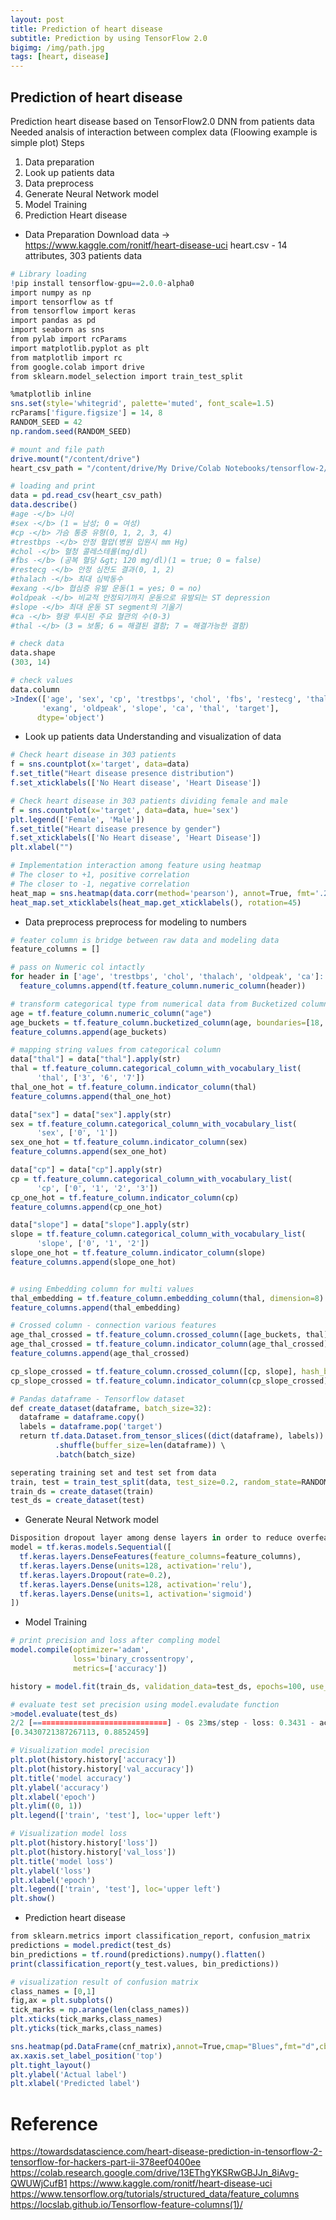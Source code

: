 ```yaml
---
layout: post
title: Prediction of heart disease
subtitle: Prediction by using TensorFlow 2.0
bigimg: /img/path.jpg
tags: [heart, disease]
---
```


## Prediction of heart disease
Prediction heart disease based on TensorFlow2.0 DNN from patients data
Needed analsis of interaction between complex data (Floowing example is simple plot)
Steps
 1) Data preparation
 2) Look up patients data
 3) Data preprocess
 4) Generate Neural Network model
 5) Model Training
 6) Prediction Heart disease
 
 
- Data Preparation
Download data -> https://www.kaggle.com/ronitf/heart-disease-uci
heart.csv - 14 attributes, 303 patients data

```r
# Library loading
!pip install tensorflow-gpu==2.0.0-alpha0
import numpy as np
import tensorflow as tf
from tensorflow import keras
import pandas as pd
import seaborn as sns
from pylab import rcParams
import matplotlib.pyplot as plt
from matplotlib import rc
from google.colab import drive
from sklearn.model_selection import train_test_split

%matplotlib inline
sns.set(style='whitegrid', palette='muted', font_scale=1.5)
rcParams['figure.figsize'] = 14, 8
RANDOM_SEED = 42
np.random.seed(RANDOM_SEED)
```

```r
# mount and file path
drive.mount("/content/drive")
heart_csv_path = "/content/drive/My Drive/Colab Notebooks/tensorflow-2/data/heart.csv"
```

```r
# loading and print
data = pd.read_csv(heart_csv_path)
data.describe()
#age -</b> 나이
#sex -</b> (1 = 남성; 0 = 여성)
#cp -</b> 가슴 통증 유형(0, 1, 2, 3, 4)
#trestbps -</b> 안정 혈압(병원 입원시 mm Hg)
#chol -</b> 혈청 콜레스테롤(mg/dl)
#fbs -</b> (공복 혈당 &gt; 120 mg/dl)(1 = true; 0 = false)
#restecg -</b> 안정 심전도 결과(0, 1, 2)
#thalach -</b> 최대 심박동수
#exang -</b> 협심증 유발 운동(1 = yes; 0 = no)
#oldpeak -</b> 비교적 안정되기까지 운동으로 유발되는 ST depression
#slope -</b> 최대 운동 ST segment의 기울기
#ca -</b> 형광 투시된 주요 혈관의 수(0-3)
#thal -</b> (3 = 보통; 6 = 해결된 결함; 7 = 해결가능한 결함)
```

```r
# check data
data.shape
(303, 14)
```

```r
# check values
data.column
>Index(['age', 'sex', 'cp', 'trestbps', 'chol', 'fbs', 'restecg', 'thalach',
       'exang', 'oldpeak', 'slope', 'ca', 'thal', 'target'],
      dtype='object')
```

- Look up patients data
Understanding and visualization of data
```r
# Check heart disease in 303 patients
f = sns.countplot(x='target', data=data)
f.set_title("Heart disease presence distribution")
f.set_xticklabels(['No Heart disease', 'Heart Disease'])
```

```r
# Check heart disease in 303 patients dividing female and male
f = sns.countplot(x='target', data=data, hue='sex')
plt.legend(['Female', 'Male'])
f.set_title("Heart disease presence by gender")
f.set_xticklabels(['No Heart disease', 'Heart Disease'])
plt.xlabel("")
```

```r
# Implementation interaction among feature using heatmap
# The closer to +1, positive correlation
# The closer to -1, negative correlation
heat_map = sns.heatmap(data.corr(method='pearson'), annot=True, fmt='.2f', linewidths=2)
heat_map.set_xticklabels(heat_map.get_xticklabels(), rotation=45)
```

- Data preprocess
preprocess for modeling to numbers
```r
# feater column is bridge between raw data and modeling data
feature_columns = []

# pass on Numeric col intactly
for header in ['age', 'trestbps', 'chol', 'thalach', 'oldpeak', 'ca']:
  feature_columns.append(tf.feature_column.numeric_column(header))

# transform categorical type from numerical data from Bucketized column
age = tf.feature_column.numeric_column("age")
age_buckets = tf.feature_column.bucketized_column(age, boundaries=[18, 25, 30, 35, 40, 45, 50, 55, 60, 65])
feature_columns.append(age_buckets)

# mapping string values from categorical column
data["thal"] = data["thal"].apply(str)
thal = tf.feature_column.categorical_column_with_vocabulary_list(
      'thal', ['3', '6', '7'])
thal_one_hot = tf.feature_column.indicator_column(thal)
feature_columns.append(thal_one_hot)

data["sex"] = data["sex"].apply(str)
sex = tf.feature_column.categorical_column_with_vocabulary_list(
      'sex', ['0', '1'])
sex_one_hot = tf.feature_column.indicator_column(sex)
feature_columns.append(sex_one_hot)

data["cp"] = data["cp"].apply(str)
cp = tf.feature_column.categorical_column_with_vocabulary_list(
      'cp', ['0', '1', '2', '3'])
cp_one_hot = tf.feature_column.indicator_column(cp)
feature_columns.append(cp_one_hot)

data["slope"] = data["slope"].apply(str)
slope = tf.feature_column.categorical_column_with_vocabulary_list(
      'slope', ['0', '1', '2'])
slope_one_hot = tf.feature_column.indicator_column(slope)
feature_columns.append(slope_one_hot)


# using Embedding column for multi values
thal_embedding = tf.feature_column.embedding_column(thal, dimension=8)
feature_columns.append(thal_embedding)

# Crossed column - connection various features
age_thal_crossed = tf.feature_column.crossed_column([age_buckets, thal], hash_bucket_size=1000)
age_thal_crossed = tf.feature_column.indicator_column(age_thal_crossed)
feature_columns.append(age_thal_crossed)

cp_slope_crossed = tf.feature_column.crossed_column([cp, slope], hash_bucket_size=1000)
cp_slope_crossed = tf.feature_column.indicator_column(cp_slope_crossed)
```

```r
# Pandas dataframe - Tensorflow dataset
def create_dataset(dataframe, batch_size=32):
  dataframe = dataframe.copy()
  labels = dataframe.pop('target')
  return tf.data.Dataset.from_tensor_slices((dict(dataframe), labels)) \
          .shuffle(buffer_size=len(dataframe)) \
          .batch(batch_size)
```

```r
seperating training set and test set from data
train, test = train_test_split(data, test_size=0.2, random_state=RANDOM_SEED)
train_ds = create_dataset(train)
test_ds = create_dataset(test)
```

- Generate Neural Network model
```r
Disposition dropout layer among dense layers in order to reduce overfeating
model = tf.keras.models.Sequential([
  tf.keras.layers.DenseFeatures(feature_columns=feature_columns),
  tf.keras.layers.Dense(units=128, activation='relu'),
  tf.keras.layers.Dropout(rate=0.2),
  tf.keras.layers.Dense(units=128, activation='relu'),
  tf.keras.layers.Dense(units=1, activation='sigmoid')
])
```

- Model Training
```r
# print precision and loss after compling model 
model.compile(optimizer='adam',
              loss='binary_crossentropy',
              metrics=['accuracy'])

history = model.fit(train_ds, validation_data=test_ds, epochs=100, use_multiprocessing=True)
```

```r
# evaluate test set precision using model.evaludate function
>model.evaluate(test_ds)
2/2 [==============================] - 0s 23ms/step - loss: 0.3431 - accuracy: 0.8852
[0.3430721387267113, 0.8852459]
```

```r
# Visualization model precision
plt.plot(history.history['accuracy'])
plt.plot(history.history['val_accuracy'])
plt.title('model accuracy')
plt.ylabel('accuracy')
plt.xlabel('epoch')
plt.ylim((0, 1))
plt.legend(['train', 'test'], loc='upper left')
```

```r
# Visualization model loss
plt.plot(history.history['loss'])
plt.plot(history.history['val_loss'])
plt.title('model loss')
plt.ylabel('loss')
plt.xlabel('epoch')
plt.legend(['train', 'test'], loc='upper left')
plt.show()
```

- Prediction heart disease
```r
from sklearn.metrics import classification_report, confusion_matrix
predictions = model.predict(test_ds)
bin_predictions = tf.round(predictions).numpy().flatten()
print(classification_report(y_test.values, bin_predictions))
```

```r
# visualization result of confusion matrix
class_names = [0,1]
fig,ax = plt.subplots()
tick_marks = np.arange(len(class_names))
plt.xticks(tick_marks,class_names)
plt.yticks(tick_marks,class_names)

sns.heatmap(pd.DataFrame(cnf_matrix),annot=True,cmap="Blues",fmt="d",cbar=False)
ax.xaxis.set_label_position('top')
plt.tight_layout()
plt.ylabel('Actual label')
plt.xlabel('Predicted label')
```

# Reference
https://towardsdatascience.com/heart-disease-prediction-in-tensorflow-2-tensorflow-for-hackers-part-ii-378eef0400ee
https://colab.research.google.com/drive/13EThgYKSRwGBJJn_8iAvg-QWUWjCufB1
https://www.kaggle.com/ronitf/heart-disease-uci
https://www.tensorflow.org/tutorials/structured_data/feature_columns
https://locslab.github.io/Tensorflow-feature-columns(1)/
